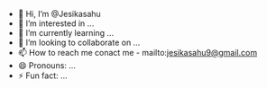 - 👋 Hi, I’m @Jesikasahu
- 👀 I’m interested in ...
- 🌱 I’m currently learning ...
- 💞️ I’m looking to collaborate on ...
- 📫 How to reach me conact me - mailto:jesikasahu9@gmail.com
- 😄 Pronouns: ...
- ⚡ Fun fact: ...

<!---
Jesikasahu/Jesikasahu is a ✨ special ✨ repository because its `README.md` (this file) appears on your GitHub profile.
You can click the Preview link to take a look at your changes.
--->
